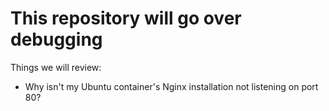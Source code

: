 This repository will go over debugging
======================================
Things we will review:
- Why isn't my Ubuntu container's Nginx installation not listening on
port 80?
